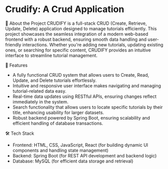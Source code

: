 # Crudify: A Crud Application

📌 About the Project
CRUDIFY is a full-stack CRUD (Create, Retrieve, Update, Delete) application designed to manage tutorials efficiently. This project showcases the seamless integration of a modern web-based frontend with a robust backend, ensuring smooth data handling and user-friendly interactions. Whether you're adding new tutorials, updating existing ones, or searching for specific content, CRUDIFY provides an intuitive interface to streamline tutorial management.

🚀 Features
- A fully functional CRUD system that allows users to Create, Read, Update, and Delete tutorials effortlessly.
- Intuitive and responsive user interface makes navigating and managing tutorial-related data easy.
- Real-time data updates using RESTful APIs, ensuring changes reflect immediately in the system.
- Search functionality that allows users to locate specific tutorials by their title, enhancing usability for larger datasets.
- Robust backend powered by Spring Boot, ensuring scalability and efficient handling of database transactions.

🛠️ Tech Stack
- Frontend: HTML, CSS, JavaScript, React (for building dynamic UI components and handling state management)
- Backend: Spring Boot (for REST API development and backend logic)
- Database: MySQL (for efficient data storage and retrieval)
